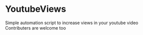# YoutubeViews
Simple automation script to increase views in your youtube video
Contributers are welcome too
